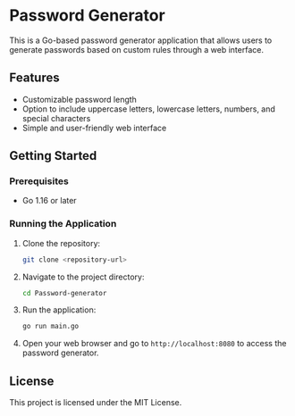 # Password Generator

This is a Go-based password generator application that allows users to generate passwords based on custom rules through a web interface.

## Features

- Customizable password length
- Option to include uppercase letters, lowercase letters, numbers, and special characters
- Simple and user-friendly web interface

## Getting Started

### Prerequisites

- Go 1.16 or later

### Running the Application

1. Clone the repository:
   ```bash
   git clone <repository-url>
   ```

2. Navigate to the project directory:
   ```bash
   cd Password-generator
   ```

3. Run the application:
   ```bash
   go run main.go
   ```

4. Open your web browser and go to `http://localhost:8080` to access the password generator.

## License

This project is licensed under the MIT License.
